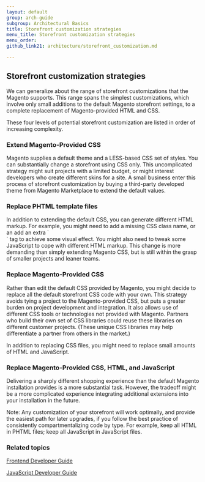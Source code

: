 ```yaml
---
layout: default
group: arch-guide
subgroup: Architectural Basics
title: Storefront customization strategies
menu_title: Storefront customization strategies
menu_order: 
github_link21: architecture/storefront_customization.md

---
```


<h2>Storefront customization strategies</h2>

We can generalize about the range of storefront customizations that the Magento supports. This range spans the simplest customizations, which involve only small additions to the default Magento storefront settings, to a complete replacement of Magento-provided HTML and CSS. 

These four levels of potential storefront customization are listed in order of increasing complexity. 

<h3>Extend Magento-Provided CSS</h3>
Magento supplies a default theme and a LESS-based CSS set of styles. You can substantially change a storefront using CSS only.  This uncomplicated strategy might suit projects with a limited budget, or might interest developers who create different skins for a site. A small business enter this process of storefront customization by buying a third-party developed theme from Magento Marketplace to extend the default values.

<h3>Replace PHTML template files</h3>
In addition to extending the default CSS, you can generate different HTML markup. For example, you might need to add a missing CSS class name, or an add an extra `<div>` tag to achieve some visual effect. You might also need to tweak some JavaScript to cope with different HTML markup. This change is more demanding than simply extending Magento CSS, but is still within the grasp of smaller projects and leaner teams.

<h3>Replace Magento-Provided CSS</h3>
Rather than edit the default CSS provided by Magento, you might decide to replace all the default storefront CSS code with your own. This strategy avoids tying a project to the Magento-provided CSS, but puts a greater burden on project development and integration. It also allows use of different CSS tools or technologies not provided with Magento. Partners who build their own set of CSS libraries could reuse these libraries on different customer projects. (These unique CSS libraries may help differentiate a partner from others in the market.) 

In addition to replacing CSS files, you might need to replace small amounts of HTML and JavaScript.


<h3>Replace Magento-Provided CSS, HTML, and JavaScript</h3>
Delivering a sharply different shopping experience than the default Magento installation provides is a more substantial task. However, the tradeoff might be a more complicated experience integrating additional extensions into your installation in the future. 

<div class="bs-callout bs-callout-info" id="info">
  <p>Note: Any customization of your storefront will work optimally, and provide the easiest path for later upgrades, if you follow the best practice of consistently compartmentalizing code by type. For example, keep all HTML in PHTML files; keep all JavaScript in JavaScript files.</p>
</div>

<h3>Related topics</h3>

<a href="{{ site.gdeurl21 }}frontend-dev-guide/bk-frontend-dev-guide.html">Frontend Developer Guide</a>


<a href="{{ site.gdeurl21 }}javascript-dev-guide/bk-javascript-dev-guide.html">JavaScript Developer Guide</a>



